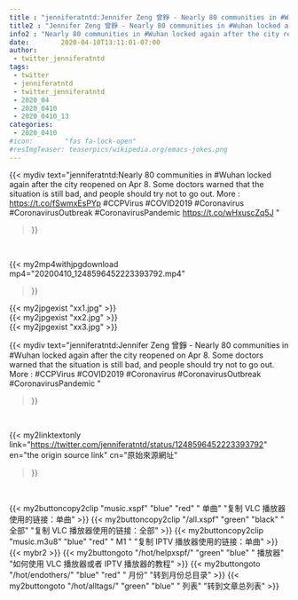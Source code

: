 ```yaml
---
title : "jenniferatntd:Jennifer Zeng 曾錚 - Nearly 80 communities in #Wuhan locked again after the city reopened on Apr 8.  Some doctors warned that the situation is still bad, and people should try not to go out. More : #CCPVirus #COVID2019 #Coronavirus #CoronavirusOutbreak #CoronavirusPandemic "
title2 : "Jennifer Zeng 曾錚 - Nearly 80 communities in #Wuhan locked again after the city reopened on Apr 8.  Some doctors warned that the situation is still bad, and people should try not to go out. More : #CCPVirus #COVID2019 #Coronavirus #CoronavirusOutbreak #CoronavirusPandemic "
info2 : "Nearly 80 communities in #Wuhan locked again after the city reopened on Apr 8.  Some doctors warned that the situation is still bad, and people should try not to go out. More : https://t.co/fSwmxEsPYp #CCPVirus #COVID2019 #Coronavirus #CoronavirusOutbreak #CoronavirusPandemic https://t.co/wHxuscZq5J "
date:        2020-04-10T13:11:01-07:00
author:
 - twitter_jenniferatntd
tags:
 - twitter
 - jenniferatntd
 - twitter_jenniferatntd
 - 2020_04
 - 2020_0410
 - 2020_0410_13
categories:
 - 2020_0410
#icon:        "fas fa-lock-open"
#resImgTeaser: teaserpics/wikipedia.org/emacs-jokes.png
---
```


{{< mydiv text="jenniferatntd:Nearly 80 communities in #Wuhan locked again after the city reopened on Apr 8.  Some doctors warned that the situation is still bad, and people should try not to go out. More : https://t.co/fSwmxEsPYp #CCPVirus #COVID2019 #Coronavirus #CoronavirusOutbreak #CoronavirusPandemic https://t.co/wHxuscZq5J "
>}}
<br>


{{< my2mp4withjpgdownload mp4="20200410_1248596452223393792.mp4"
>}}

{{< my2jpgexist "xx1.jpg" >}}<br>
{{< my2jpgexist "xx2.jpg" >}}<br>
{{< my2jpgexist "xx3.jpg" >}}<br>



{{< mydiv text="jenniferatntd:Jennifer Zeng 曾錚 - Nearly 80 communities in #Wuhan locked again after the city reopened on Apr 8.  Some doctors warned that the situation is still bad, and people should try not to go out. More : #CCPVirus #COVID2019 #Coronavirus #CoronavirusOutbreak #CoronavirusPandemic "
>}}
<br>

{{< my2linktextonly link="https://twitter.com/jenniferatntd/status/1248596452223393792"
en="the origin source link" cn="原始來源網址"
>}}


<br>

{{< my2buttoncopy2clip "music.xspf"        "blue"   "red"    " 单曲"  "复制 VLC 播放器使用的链接：单曲" >}} {{< my2buttoncopy2clip "/all.xspf"         "green"  "black"  " 全部"  "复制 VLC 播放器使用的链接：全部" >}} {{< my2buttoncopy2clip "music.m3u8"        "blue"   "red"    " M1 "    "复制 IPTV 播放器使用的链接：单曲" >}} {{< mybr2 >}} {{< my2buttongoto      "/hot/helpxspf/"    "green"  "blue"   " 播放器" "如何使用 VLC 播放器或者 IPTV 播放器的教程" >}} {{< my2buttongoto      "/hot/endothers/"   "blue"   "red"    " 月份"   "转到月份总目录" >}} {{< my2buttongoto      "/hot/alltags/"     "green"  "blue"   " 列表"   "转到文章总列表" >}} 
